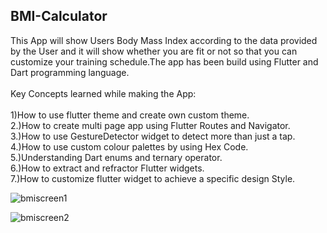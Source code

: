 ## BMI-Calculator
This App will show Users Body Mass Index according to the data provided by the User and it will show whether you are fit or not so that you can customize your training schedule.The app has been build using Flutter and Dart programming language.<br/>
<br/>
Key Concepts learned while making the App:<br/>
<br/>
1)How to use flutter theme and create own custom theme. <br/>
2.)How to create multi page app using Flutter Routes and Navigator.<br/>
3.)How to use GestureDetector widget to detect more than just a tap.<br/>
4.)How to use custom colour palettes by using Hex Code.<br/>
5.)Understanding Dart enums and ternary operator.<br/>
6.)How to extract and refractor Flutter widgets.<br/>
7.)How to customize flutter widget to achieve a specific design Style. <br/>

![bmiscreen1](https://user-images.githubusercontent.com/56786141/81968712-a0668c00-95d1-11ea-9dc4-0ed285c5835e.png)

![bmiscreen2](https://user-images.githubusercontent.com/56786141/81968790-bffdb480-95d1-11ea-94b3-67c9cce33285.png)
